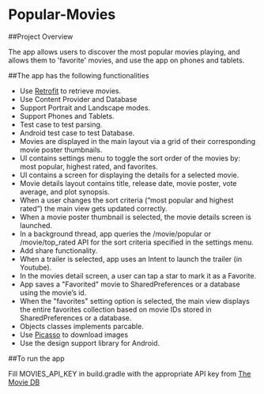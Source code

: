 # Popular-Movies

##Project Overview

The app allows users to discover the most popular movies playing, and allows them to 'favorite' movies, and use the app on phones and tablets.

##The app has the following functionalities
* Use [Retrofit](http://square.github.io/retrofit/) to retrieve movies.
* Use Content Provider and Database
* Support Portrait and Landscape modes.
* Support Phones and Tablets.
* Test case to test parsing.
* Android test case to test Database.
* Movies are displayed in the main layout via a grid of their corresponding movie poster thumbnails.
* UI contains settings menu to toggle the sort order of the movies by: most popular, highest rated, and favorites.
* UI contains a screen for displaying the details for a selected movie.
* Movie details layout contains title, release date, movie poster, vote average, and plot synopsis.
* When a user changes the sort criteria (“most popular and highest rated”) the main view gets updated correctly.
* When a movie poster thumbnail is selected, the movie details screen is launched.
* In a background thread, app queries the /movie/popular or /movie/top_rated API for the sort criteria specified in the settings menu.
* Add share functionality.
* When a trailer is selected, app uses an Intent to launch the trailer (in Youtube).
* In the movies detail screen, a user can tap a star to mark it as a Favorite.
* App saves a "Favorited" movie to SharedPreferences or a database using the movie’s id.
* When the "favorites" setting option is selected, the main view displays the entire favorites collection based on movie IDs stored in SharedPreferences or a database.
* Objects classes implements parcable.
* Use [Picasso](http://square.github.io/picasso/) to download images
* Use the design support library for Android.

##To run the app

Fill MOVIES_API_KEY in build.gradle with the appropriate API key from [The Movie DB](https://www.themoviedb.org/?_dc=1441732310)
 
